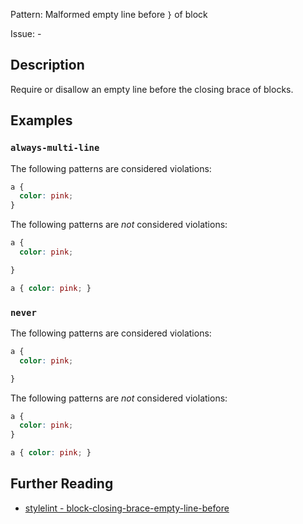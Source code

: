 Pattern: Malformed empty line before `}` of block

Issue: -

## Description

Require or disallow an empty line before the closing brace of blocks.

## Examples

### `always-multi-line`

The following patterns are considered violations:

```css
a {
  color: pink;
}
```

The following patterns are *not* considered violations:

```css
a {
  color: pink;

}
```

```css
a { color: pink; }
```

### `never`

The following patterns are considered violations:

```css
a {
  color: pink;

}
```

The following patterns are *not* considered violations:

```css
a {
  color: pink;
}
```

```css
a { color: pink; }
```

## Further Reading

* [stylelint - block-closing-brace-empty-line-before](https://stylelint.io/user-guide/rules/block-closing-brace-empty-line-before)